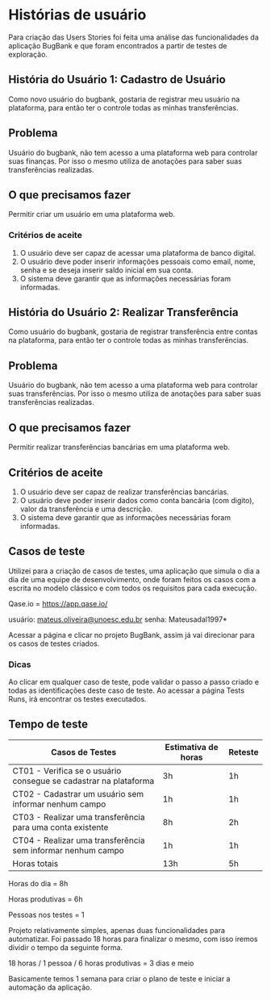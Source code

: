 # Histórias de usuário

Para criação das Users Stories foi feita uma análise das funcionalidades da aplicação BugBank e que foram encontrados a partir de testes de exploração.

## História do Usuário 1: Cadastro de Usuário

Como novo usuário do bugbank, gostaria de registrar meu usuário na plataforma, para então ter o controle todas as minhas transferências.

## Problema

Usuário do bugbank, não tem acesso a uma plataforma web para controlar suas finanças. Por isso o mesmo utiliza de anotações para saber suas transferências realizadas.

## O que precisamos fazer

Permitir criar um usuário em uma plataforma web.

### Critérios de aceite

1. O usuário deve ser capaz de acessar uma plataforma de banco digital.
2. O usuário deve poder inserir informações pessoais como email, nome, senha e se deseja inserir saldo inicial em sua conta.
3. O sistema deve garantir que as informações necessárias foram informadas.

## História do Usuário 2: Realizar Transferência

Como usuário do bugbank, gostaria de registrar transferência entre contas na plataforma, para então ter o controle todas as minhas transferências.

## Problema

Usuário do bugbank, não tem acesso a uma plataforma web para controlar suas transferências. Por isso o mesmo utiliza de anotações para saber suas transferências realizadas.

## O que precisamos fazer

Permitir realizar transferências bancárias em uma plataforma web.

## Critérios de aceite

1. O usuário deve ser capaz de realizar transferências bancárias.
2. O usuário deve poder inserir dados como conta bancária (com digito), valor da transferência e uma descrição.
3. O sistema deve garantir que as informações necessárias foram informadas.

## Casos de teste

Utilizei para a criação de casos de testes, uma aplicação que simula o dia a dia de uma equipe de desenvolvimento, onde foram feitos os casos com a escrita no modelo clássico e com todos os requisitos para cada execução.

Qase.io = https://app.qase.io/

usuário: mateus.oliveira@unoesc.edu.br
senha: Mateusadal1997*

Acessar a página e clicar no projeto BugBank, assim já vai direcionar para os casos de testes criados.
### Dicas
Ao clicar em qualquer caso de teste, pode validar o passo a passo criado e todas as identificações deste caso de teste.
Ao acessar a página Tests Runs, irá encontrar os testes executados.

## Tempo de teste

| Casos de Testes | Estimativa de horas | Reteste |
| --- | --- | --- |
| CT01 - Verifica se o usuário consegue se cadastrar na plataforma   | 3h | 1h |
| CT02 - Cadastrar um usuário sem informar nenhum campo | 1h | 1h |
| CT03 - Realizar uma transferência para uma conta existente | 8h | 2h |
| CT04 - Realizar uma transferência sem informar nenhum campo | 1h | 1h |
| Horas totais | 13h | 5h |

Horas do dia = 8h

Horas produtivas = 6h

Pessoas nos testes = 1

Projeto relativamente simples, apenas duas funcionalidades para automatizar. Foi passado 18 horas para finalizar o mesmo, com isso iremos dividir o tempo da seguinte forma.

18 horas / 1 pessoa / 6 horas produtivas = 3 dias e meio

Basicamente temos 1 semana para criar o plano de teste e iniciar a automação da aplicação.
